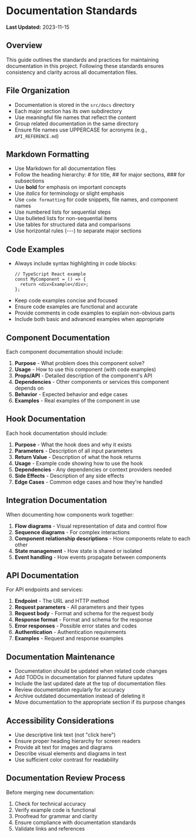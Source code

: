 
# Documentation Standards

**Last Updated:** 2023-11-15

## Overview

This guide outlines the standards and practices for maintaining documentation in this project. Following these standards ensures consistency and clarity across all documentation files.

## File Organization

- Documentation is stored in the `src/docs` directory
- Each major section has its own subdirectory
- Use meaningful file names that reflect the content
- Group related documentation in the same directory
- Ensure file names use UPPERCASE for acronyms (e.g., `API_REFERENCE.md`)

## Markdown Formatting

- Use Markdown for all documentation files
- Follow the heading hierarchy: # for title, ## for major sections, ### for subsections
- Use **bold** for emphasis on important concepts
- Use *italics* for terminology or slight emphasis
- Use `code formatting` for code snippets, file names, and component names
- Use numbered lists for sequential steps
- Use bulleted lists for non-sequential items
- Use tables for structured data and comparisons
- Use horizontal rules (---) to separate major sections

## Code Examples

- Always include syntax highlighting in code blocks:
  ```tsx
  // TypeScript React example
  const MyComponent = () => {
    return <div>Example</div>;
  };
  ```
- Keep code examples concise and focused
- Ensure code examples are functional and accurate
- Provide comments in code examples to explain non-obvious parts
- Include both basic and advanced examples when appropriate

## Component Documentation

Each component documentation should include:

1. **Purpose** - What problem does this component solve?
2. **Usage** - How to use this component (with code examples)
3. **Props/API** - Detailed description of the component's API
4. **Dependencies** - Other components or services this component depends on
5. **Behavior** - Expected behavior and edge cases
6. **Examples** - Real examples of the component in use

## Hook Documentation

Each hook documentation should include:

1. **Purpose** - What the hook does and why it exists
2. **Parameters** - Description of all input parameters
3. **Return Value** - Description of what the hook returns
4. **Usage** - Example code showing how to use the hook
5. **Dependencies** - Any dependencies or context providers needed
6. **Side Effects** - Description of any side effects
7. **Edge Cases** - Common edge cases and how they're handled

## Integration Documentation

When documenting how components work together:

1. **Flow diagrams** - Visual representation of data and control flow
2. **Sequence diagrams** - For complex interactions
3. **Component relationship descriptions** - How components relate to each other
4. **State management** - How state is shared or isolated
5. **Event handling** - How events propagate between components

## API Documentation

For API endpoints and services:

1. **Endpoint** - The URL and HTTP method
2. **Request parameters** - All parameters and their types
3. **Request body** - Format and schema for the request body
4. **Response format** - Format and schema for the response
5. **Error responses** - Possible error states and codes
6. **Authentication** - Authentication requirements
7. **Examples** - Request and response examples

## Documentation Maintenance

- Documentation should be updated when related code changes
- Add TODOs in documentation for planned future updates
- Include the last updated date at the top of documentation files
- Review documentation regularly for accuracy
- Archive outdated documentation instead of deleting it
- Move documentation to the appropriate section if its purpose changes

## Accessibility Considerations

- Use descriptive link text (not "click here")
- Ensure proper heading hierarchy for screen readers
- Provide alt text for images and diagrams
- Describe visual elements and diagrams in text
- Use sufficient color contrast for readability

## Documentation Review Process

Before merging new documentation:

1. Check for technical accuracy
2. Verify example code is functional
3. Proofread for grammar and clarity
4. Ensure compliance with documentation standards
5. Validate links and references
